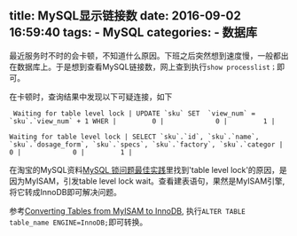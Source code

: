 title: MySQL显示链接数
date: 2016-09-02 16:59:40
tags:
    - MySQL
categories:
    - 数据库
---
最近服务时不时的会卡顿，不知道什么原因。下班之后突然想到速度慢，一般都出在数据库上。于是想到查看MySQL链接数，网上查到执行`show processlist；`即可。

在卡顿时，查询结果中发现以下可疑连接，如下
```
 Waiting for table level lock | UPDATE `sku` SET  `view_num` = `sku`.`view_num` + 1 WHER |         0 |             0 |         1 |
 
Waiting for table level lock | SELECT `sku`.`id`, `sku`.`name`, `sku`.`dosage_form`, `sku`.`specs`, `sku`.`factory`, `sku`.`categor |         0 |             0 |         1 |
```

在淘宝的MySQL资料[MySQL 锁问题最佳实践](http://mysql.taobao.org/monthly/2016/03/10/)里找到'table level lock'的原因，是因为MyISAM，引发table level lock wait。查看建表语句，果然是MyISAM引擎, 将它转成InnoDB即可解决问题。

参考[Converting Tables from MyISAM to InnoDB](http://dev.mysql.com/doc/refman/5.5/en/converting-tables-to-innodb.html), 执行`ALTER TABLE table_name ENGINE=InnoDB;`即可转换。
